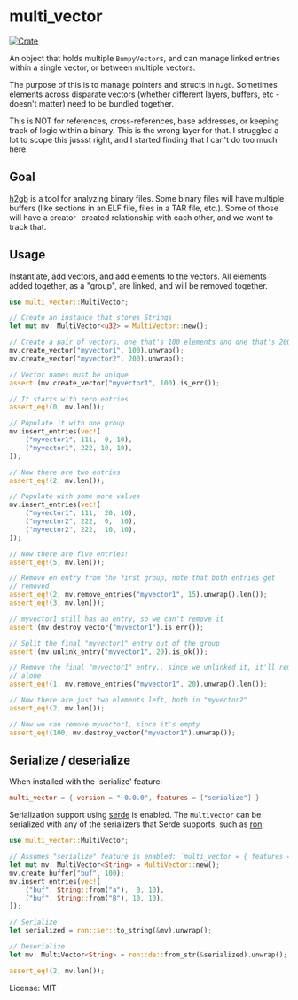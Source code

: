 # multi_vector

[![Crate](https://img.shields.io/crates/v/multi_vector.svg)](https://crates.io/crates/multi_vector)

An object that holds multiple `BumpyVector`s, and can manage linked entries
within a single vector, or between multiple vectors.

The purpose of this is to manage pointers and structs in `h2gb`. Sometimes
elements across disparate vectors (whether different layers, buffers, etc -
doesn't matter) need to be bundled together.

This is NOT for references, cross-references, base addresses, or keeping
track of logic within a binary. This is the wrong layer for that. I
struggled a lot to scope this jussst right, and I started finding that I
can't do too much here.

## Goal

[h2gb](https://github.com/h2gb/libh2gb) is a tool for analyzing binary
files. Some binary files will have multiple buffers (like sections in an
ELF file, files in a TAR file, etc.). Some of those will have a creator-
created relationship with each other, and we want to track that.

## Usage

Instantiate, add vectors, and add elements to the vectors. All elements
added together, as a "group", are linked, and will be removed together.

```rust
use multi_vector::MultiVector;

// Create an instance that stores Strings
let mut mv: MultiVector<u32> = MultiVector::new();

// Create a pair of vectors, one that's 100 elements and one that's 200
mv.create_vector("myvector1", 100).unwrap();
mv.create_vector("myvector2", 200).unwrap();

// Vector names must be unique
assert!(mv.create_vector("myvector1", 100).is_err());

// It starts with zero entries
assert_eq!(0, mv.len());

// Populate it with one group
mv.insert_entries(vec![
    ("myvector1", 111,  0, 10),
    ("myvector1", 222, 10, 10),
]);

// Now there are two entries
assert_eq!(2, mv.len());

// Populate with some more values
mv.insert_entries(vec![
    ("myvector1", 111,  20, 10),
    ("myvector2", 222,  0,  10),
    ("myvector2", 222,  10, 10),
]);

// Now there are five entries!
assert_eq!(5, mv.len());

// Remove en entry from the first group, note that both entries get
// removed
assert_eq!(2, mv.remove_entries("myvector1", 15).unwrap().len());
assert_eq!(3, mv.len());

// myvector1 still has an entry, so we can't remove it
assert!(mv.destroy_vector("myvector1").is_err());

// Split the final "myvector1" entry out of the group
assert!(mv.unlink_entry("myvector1", 20).is_ok());

// Remove the final "myvector1" entry.. since we unlinked it, it'll remove
// alone
assert_eq!(1, mv.remove_entries("myvector1", 20).unwrap().len());

// Now there are just two elements left, both in "myvector2"
assert_eq!(2, mv.len());

// Now we can remove myvector1, since it's empty
assert_eq!(100, mv.destroy_vector("myvector1").unwrap());
```

## Serialize / deserialize

When installed with the 'serialize' feature:

```toml
multi_vector = { version = "~0.0.0", features = ["serialize"] }
```

Serialization support using [serde](https://serde.rs/) is enabled. The
`MultiVector` can be serialized with any of the serializers that Serde
supports, such as [ron](https://github.com/ron-rs/ron):

```rust
use multi_vector::MultiVector;

// Assumes "serialize" feature is enabled: `multi_vector = { features = ["serialize"] }`
let mut mv: MultiVector<String> = MultiVector::new();
mv.create_buffer("buf", 100);
mv.insert_entries(vec![
    ("buf", String::from("a"),  0, 10),
    ("buf", String::from("B"), 10, 10),
]);

// Serialize
let serialized = ron::ser::to_string(&mv).unwrap();

// Deserialize
let mv: MultiVector<String> = ron::de::from_str(&serialized).unwrap();

assert_eq!(2, mv.len());
```

License: MIT
